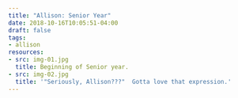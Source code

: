 ```yaml
---
title: "Allison: Senior Year"
date: 2018-10-16T10:05:51-04:00
draft: false
tags:
- allison
resources:
- src: img-01.jpg
  title: Beginning of Senior year.
- src: img-02.jpg
  title: '"Seriously, Allison???"  Gotta love that expression.'
---
```

